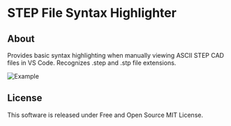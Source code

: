 <h1 align="left">
  <br>
  STEP File Syntax Highlighter
  <br>
</h1>

## About

Provides basic syntax highlighting when manually viewing ASCII STEP CAD files in VS Code.
Recognizes .step and .stp file extensions.

![Example](https://github.com/mjecke/step-file-syntax/images/screenshot.png)

## License

This software is released under Free and Open Source MIT License.
